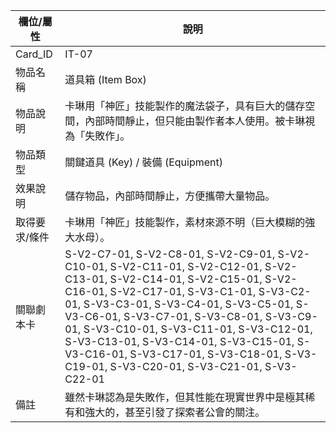 | 欄位/屬性 | 說明 |
|---|---|
| Card_ID | IT-07 |
| 物品名稱 | 道具箱 (Item Box) |
| 物品說明 | 卡琳用「神匠」技能製作的魔法袋子，具有巨大的儲存空間，內部時間靜止，但只能由製作者本人使用。被卡琳視為「失敗作」。 |
| 物品類型 | 關鍵道具 (Key) / 裝備 (Equipment) |
| 效果說明 | 儲存物品，內部時間靜止，方便攜帶大量物品。 |
| 取得要求/條件 | 卡琳用「神匠」技能製作，素材來源不明（巨大模糊的強大水母）。 |
| 關聯劇本卡 | S-V2-C7-01, S-V2-C8-01, S-V2-C9-01, S-V2-C10-01, S-V2-C11-01, S-V2-C12-01, S-V2-C13-01, S-V2-C14-01, S-V2-C15-01, S-V2-C16-01, S-V2-C17-01, S-V3-C1-01, S-V3-C2-01, S-V3-C3-01, S-V3-C4-01, S-V3-C5-01, S-V3-C6-01, S-V3-C7-01, S-V3-C8-01, S-V3-C9-01, S-V3-C10-01, S-V3-C11-01, S-V3-C12-01, S-V3-C13-01, S-V3-C14-01, S-V3-C15-01, S-V3-C16-01, S-V3-C17-01, S-V3-C18-01, S-V3-C19-01, S-V3-C20-01, S-V3-C21-01, S-V3-C22-01 |
| 備註 | 雖然卡琳認為是失敗作，但其性能在現實世界中是極其稀有和強大的，甚至引發了探索者公會的關注。 |
